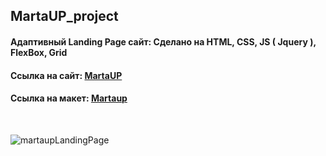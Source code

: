 ## MartaUP_project
<h4 align="left">Адаптивный Landing Page сайт: Сделано на HTML, CSS, JS ( Jquery ), FlexBox, Grid</h4>
<h4 align="left">Cсылка на сайт: <a href="https://tolebijaksybai.github.io/MartaUP_project/" target="_blank">MartaUP</a></h4>
 <h4 align="left">Cсылка на макет: <a href="https://www.figma.com/file/TuAjo1n3EYYhWauyetPBpK/marafon?node-id=0%3A1&viewport=-87%2C196%2C0.41121718287467957" target="_blank">Martaup</a></h4>
 
 <br/>
 
![martaupLandingPage](https://user-images.githubusercontent.com/52714747/89716634-6b9b8280-d9d0-11ea-9385-892776138fb6.png)

